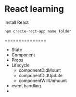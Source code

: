 # React learning

install React

```
npm crecte-rect-app name folder
```

===============
* State
* Component
* Props
* Lifecycle
  - componentDidMount
  - componentDidUpdate
  - componentWillUnmount
* event handling
* 

